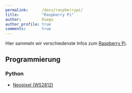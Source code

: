 ```yaml
---
permalink:      /docs/raspberrypi/
title:          "Raspberry Pi"
author:         Diego
author_profile: true
comments:       true
---
```

Hier sammeln wir verschiedenste Infos zum [Raspberry Pi](https://www.raspberrypi.org).


## Programmierung

### Python

- [Neopixel (WS2812)](/docs/raspberrypi/neopixel/)
